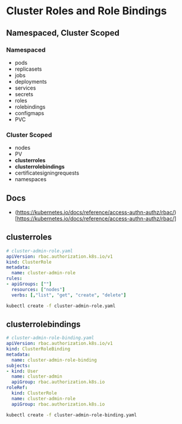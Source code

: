 # Cluster Roles and Role Bindings

## Namespaced, Cluster Scoped

### Namespaced
* pods
* replicasets
* jobs
* deployments
* services
* secrets
* roles
* rolebindings
* configmaps
* PVC

### Cluster Scoped
* nodes
* PV
* **clusterroles**
* **clusterrolebindings**
* certificatesigningrequests
* namespaces

## Docs

* (https://kubernetes.io/docs/reference/access-authn-authz/rbac/)[https://kubernetes.io/docs/reference/access-authn-authz/rbac/]

## clusterroles

```yml
# cluster-admin-role.yaml
apiVersion: rbac.authorization.k8s.io/v1
kind: ClusterRole
metadata:
  name: cluster-admin-role
rules:
- apiGroups: [""]
  resources: ["nodes"]
  verbs: [,"list", "get", "create", "delete"]
```

```bash
kubectl create -f cluster-admin-role.yaml
```

## clusterrolebindings

```yml
# cluster-admin-role-binding.yaml
apiVersion: rbac.authorization.k8s.io/v1
kind: ClusterRoleBinding
metadata:
  name: cluster-admin-role-binding
subjects:
- kind: User
  name: cluster-admin 
  apiGroup: rbac.authorization.k8s.io
roleRef:
  kind: ClusterRole
  name: cluster-admin-role
  apiGroup: rbac.authorization.k8s.io
```

```bash
kubectl create -f cluster-admin-role-binding.yaml
```